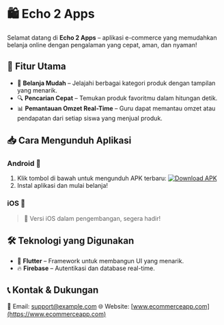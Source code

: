 # 🛍️ Echo 2 Apps

Selamat datang di **Echo 2 Apps** – aplikasi e-commerce yang memudahkan belanja online dengan pengalaman yang cepat, aman, dan nyaman!

## 🚀 Fitur Utama
- 🛒 **Belanja Mudah** – Jelajahi berbagai kategori produk dengan tampilan yang menarik.
- 🔍 **Pencarian Cepat** – Temukan produk favoritmu dalam hitungan detik.
- 📊 **Pemantauan Omzet Real-Time** – Guru dapat memantau omzet atau pendapatan dari setiap siswa yang menjual produk.

## 📥 Cara Mengunduh Aplikasi

### Android 📱
1. Klik tombol di bawah untuk mengunduh APK terbaru:
   [![Download APK](https://img.shields.io/badge/Download-APK-blue?style=for-the-badge&logo=android)](https://drive.google.com/file/d/1wDGTtmB5hPIqbgXWa5265mm6YjEgDPR7/view?usp=sharing)
2. Instal aplikasi dan mulai belanja!

### iOS 🍏
> 🚧 Versi iOS dalam pengembangan, segera hadir!

## 🛠️ Teknologi yang Digunakan
- 🎯 **Flutter** – Framework untuk membangun UI yang menarik.
- 🔥 **Firebase** – Autentikasi dan database real-time.

## 📞 Kontak & Dukungan
📧 Email: [support@example.com](mailto:support@example.com)
🌐 Website: [www.ecommerceapp.com](https://www.ecommerceapp.com)
